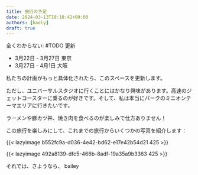 ```yaml
---
title: 旅行の予定
date: 2024-03-13T19:10:42+09:00
authors: [baely]
draft: true
---
```

全くわからない: #TODO 更新

- 3月22日 - 3月27日 東京
- 3月27日 - 4月1日 大阪

私たちの計画がもっと具体化されたら、このスペースを更新します。

ただし、ユニバーサルスタジオに行くことにはかなり興味があります。高速のジェットコースターに乗るのが好きです。そして、私は本当にパークのミニオンテーマエリアに行きたいです。

ラーメンや豚カツ丼、焼き肉を食べるのが楽しみで仕方ありません！

この旅行を楽しみにして、これまでの旅行からいくつかの写真を紹介します：

{{< lazyimage b552fc9a-d036-4e42-bd62-e17e42b54d21 425 >}}

{{< lazyimage 492a8139-dfc5-466b-8adf-19a35a9b3363 425 >}}

それでは、さようなら、
bailey